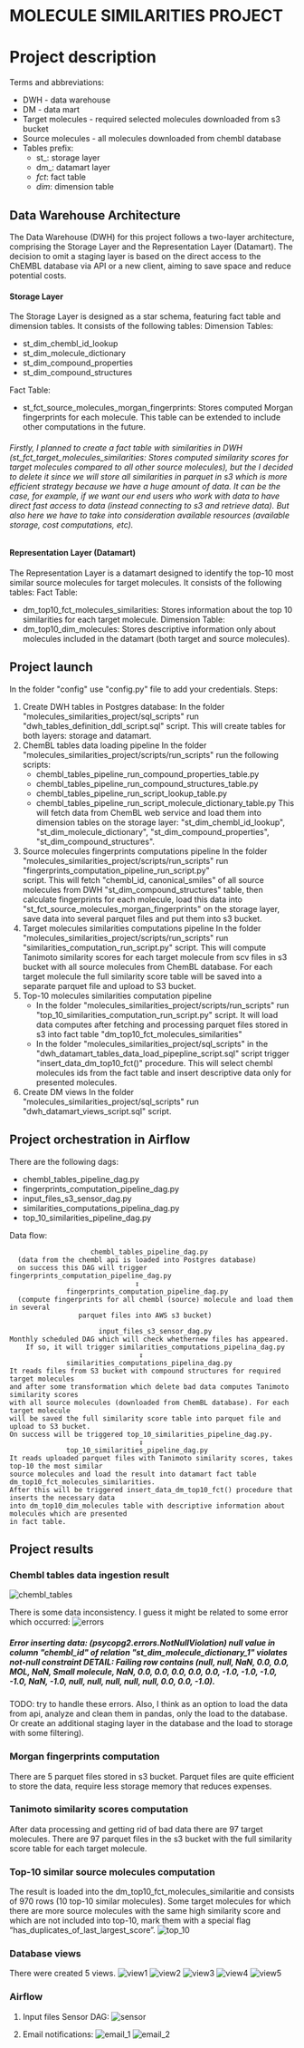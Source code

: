 # MOLECULE SIMILARITIES PROJECT

# Project description

Terms and abbreviations:
* DWH - data warehouse
* DM - data mart
* Target molecules - required selected molecules downloaded from s3 bucket
* Source molecules - all molecules downloaded from chembl database
* Tables prefix:
   - st_: storage layer
   - dm_: datamart layer
   - _fct_: fact table
   - _dim_: dimension table


## Data Warehouse Architecture
The Data Warehouse (DWH) for this project follows a two-layer architecture, comprising the Storage Layer and the Representation Layer (Datamart). 
The decision to omit a staging layer is based on the direct access to the ChEMBL database via API or a new client, aiming to save space and reduce potential costs.

#### Storage Layer
The Storage Layer is designed as a star schema, featuring fact table and dimension tables. 
It consists of the following tables:
Dimension Tables:
- st_dim_chembl_id_lookup
- st_dim_molecule_dictionary
- st_dim_compound_properties
- st_dim_compound_structures

Fact Table:
- st_fct_source_molecules_morgan_fingerprints: Stores computed Morgan fingerprints for each molecule. This table can be extended to include other computations in the future.
  
###### Firstly, I planned to create a fact table with similarities in DWH (st_fct_target_molecules_similarities: Stores computed similarity scores for target molecules compared to all other source molecules), but the I decided to delete it since we will store all similarities in parquet in s3 which is more efficient strategy because we have a huge amount of data. It can be the case, for example, if we want our end users who work with data to have direct fast access to data (instead connecting to s3 and retrieve data). But also here we have to take into consideration available resources (available storage, cost computations, etc).



#### Representation Layer (Datamart)
The Representation Layer is a datamart designed to identify the top-10 most similar source molecules for target molecules. 
It consists of the following tables:
Fact Table:
- dm_top10_fct_molecules_similarities: Stores information about the top 10 similarities for each target molecule.
Dimension Table:
- dm_top10_dim_molecules: Stores descriptive information only about molecules included in the datamart (both target and source molecules).



## Project launch
In the folder "config" use "config.py" file to add your credentials.
Steps:
1. Create DWH tables in Postgres database:
   In the folder "molecules_similarities_project/sql_scripts" run "dwh_tables_definition_ddl_script.sql" script.
   This will create tables for both layers: storage and datamart.
2. ChemBL tables data loading pipeline
   In the folder "molecules_similarities_project/scripts/run_scripts" run the following scripts:
   - chembl_tables_pipeline_run_compound_properties_table.py
   - chembl_tables_pipeline_run_compound_structures_table.py
   - chembl_tables_pipeline_run_script_lookup_table.py
   - chembl_tables_pipeline_run_script_molecule_dictionary_table.py
   This will fetch data from ChemBL web service and load them into dimension tables on the storage layer: 
   "st_dim_chembl_id_lookup", "st_dim_molecule_dictionary", "st_dim_compound_properties", "st_dim_compound_structures".
4. Source molecules fingerprints computations pipeline
   In the folder "molecules_similarities_project/scripts/run_scripts" run "fingerprints_computation_pipeline_run_script.py"    
   script.
   This will fetch "chembl_id, canonical_smiles" of all source molecules from DWH "st_dim_compound_structures" table, then 
   calculate fingerprints for each molecule, load this data into "st_fct_source_molecules_morgan_fingerprints" on the 
   storage layer, save data into several parquet files and put them into s3 bucket.
5. Target molecules similarities computations pipeline
   In the folder "molecules_similarities_project/scripts/run_scripts" run "similarities_computation_run_script.py" script.
   This will compute Tanimoto similarity scores for each target molecule from scv files in s3 bucket with all source molecules from ChemBL database.
   For each target molecule the full similarity score table will be saved into a separate parquet file and upload to S3 bucket.
6. Top-10 molecules similarities computation pipeline
   - In the folder "molecules_similarities_project/scripts/run_scripts" run "top_10_similarities_computation_run_script.py" script.
     It will load data computes after fetching and processing parquet files stored in s3 into fact table "dm_top10_fct_molecules_similarities"
   - In the folder "molecules_similarities_project/sql_scripts" in the "dwh_datamart_tables_data_load_pipepline_script.sql" script trigger 
     "insert_data_dm_top10_fct()" procedure. This will select chembl molecules ids from the fact table and insert descriptive data only for presented molecules.
7. Create DM views
   In the folder "molecules_similarities_project/sql_scripts" run "dwh_datamart_views_script.sql" script.

   
## Project orchestration in Airflow

There are the following dags:
- chembl_tables_pipeline_dag.py
- fingerprints_computation_pipeline_dag.py
- input_files_s3_sensor_dag.py
- similarities_computations_pipelina_dag.py
- top_10_similarities_pipeline_dag.py

Data flow:              

                        chembl_tables_pipeline_dag.py
      (data from the chembl api is loaded into Postgres database)
      on success this DAG will trigger fingerprints_computation_pipeline_dag.py
                                   ↧
                  fingerprints_computation_pipeline_dag.py
      (compute fingerprints for all chembl (source) molecule and load them in several 
                     parquet files into AWS s3 bucket)
                                    
                          input_files_s3_sensor_dag.py
    Monthly scheduled DAG which will check whethernew files has appeared.
        If so, it will trigger similarities_computations_pipelina_dag.py
                                    ↧
                  similarities_computations_pipelina_dag.py
    It reads files from S3 bucket with compound structures for required target molecules 
    and after some transformation which delete bad data computes Tanimoto similarity scores 
    with all source molecules (downloaded from ChemBL database). For each target molecule 
    will be saved the full similarity score table into parquet file and upload to S3 bucket. 
    On success will be triggered top_10_similarities_pipeline_dag.py.
                                    ↧
                  top_10_similarities_pipeline_dag.py
    It reads uploaded parquet files with Tanimoto similarity scores, takes top-10 the most similar 
    source molecules and load the result into datamart fact table dm_top10_fct_molecules_similarities.
    After this will be triggered insert_data_dm_top10_fct() procedure that inserts the necessary data
    into dm_top10_dim_molecules table with descriptive information about molecules which are presented 
    in fact table.

## Project results

### Chembl tables data ingestion result
![chembl_tables](https://github.com/Natalia-QA1/quantori-final-project/blob/main/screenshots/Chembl_tables_data_ingestion_result.PNG)

There is some data inconsistency.
I guess it might be related to some error which occurred:
![errors](https://github.com/Natalia-QA1/quantori-final-project/blob/main/screenshots/Some_errors_during_chembl_tables_data_ingestion.PNG)
##### Error inserting data: (psycopg2.errors.NotNullViolation) null value in column "chembl_id" of relation "st_dim_molecule_dictionary_1" violates not-null constraint DETAIL:  Failing row contains (null, null, NaN, 0.0, 0.0, MOL, NaN, Small molecule, NaN, 0.0, 0.0, 0.0, 0.0, 0.0, -1.0, -1.0, -1.0, -1.0, NaN, -1.0, null, null, null, null, null, 0.0, 0.0, -1.0).
TODO: try to handle these errors. Also, I think as an option to load the data from api, analyze and clean them in pandas, only the load to the database. Or create an additional staging layer in the database and the load to storage with some filtering).


### Morgan fingerprints computation
There are 5 parquet files stored in s3 bucket.
Parquet files are quite efficient to store the data, require less storage memory that reduces expenses.

### Tanimoto similarity scores computation
After data processing and getting rid of bad data there are 97 target molecules.
There are 97 parquet files in the s3 bucket with the full similarity score table for each target molecule.

### Top-10 similar source molecules computation
The result is loaded into the dm_top10_fct_molecules_similaritie and consists of 970 rows (10 top-10 similar molecules).
Some target molecules for which there are more source molecules with the same high similarity score 
and which are not included into top-10, mark them with a special flag “has_duplicates_of_last_largest_score”.
![top_10](https://github.com/Natalia-QA1/quantori-final-project/blob/main/screenshots/top_10_similarities_result.PNG)

### Database views
There were created 5 views.
![view1](https://github.com/Natalia-QA1/quantori-final-project/blob/main/screenshots/View_1.PNG)
![view2](https://github.com/Natalia-QA1/quantori-final-project/blob/main/screenshots/View_2.PNG)
![view3](https://github.com/Natalia-QA1/quantori-final-project/blob/main/screenshots/View_3.PNG)
![view4](https://github.com/Natalia-QA1/quantori-final-project/blob/main/screenshots/View_4.PNG)
![view5](https://github.com/Natalia-QA1/quantori-final-project/blob/main/screenshots/View_5.PNG)


### Airflow

1. Input files Sensor DAG:
   ![sensor](https://github.com/Natalia-QA1/quantori-final-project/blob/main/screenshots/Input_files_s3_sensor_dag_1.PNG)

2. Email notifications:
   ![email_1](https://github.com/Natalia-QA1/quantori-final-project/blob/main/screenshots/email_notifications_1.PNG)
   ![email_2](https://github.com/Natalia-QA1/quantori-final-project/blob/main/screenshots/email_notifications_2.PNG)
   

